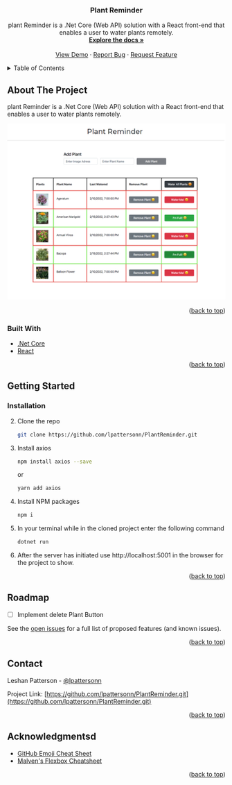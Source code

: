 <div id="top"></div>

<!-- PROJECT LOGO -->
<br />
<div align="center">

  <h3 align="center">Plant Reminder</h3>

  <p align="center">
    plant Reminder is a .Net Core (Web API) solution with a React front-end that enables a user to water plants remotely.
    <br />
    <a href="https://github.com/lpattersonn/PlantReminder"><strong>Explore the docs »</strong></a>
    <br />
    <br />
    <a href="https://github.com/lpattersonn/PlantReminder">View Demo</a>
    ·
    <a href="https://github.com/lpattersonn/PlantReminder/issues">Report Bug</a>
    ·
    <a href="https://github.com/lpattersonn/PlantReminder/issues">Request Feature</a>
  </p>
</div>

<!-- TABLE OF CONTENTS -->
<details>
  <summary>Table of Contents</summary>
  <ol>
    <li>
      <a href="#about-the-project">About The Project</a>
      <ul>
        <li><a href="#built-with">Built With</a></li>
      </ul>
    </li>
    <li>
      <a href="#getting-started">Getting Started</a>
      <ul>
        <li><a href="#installation">Installation</a></li>
      </ul>
    </li>
    <li><a href="#roadmap">Roadmap</a></li>
    <li><a href="#contact">Contact</a></li>
    <li><a href="#acknowledgments">Acknowledgments</a></li>
  </ol>
</details>

<!-- ABOUT THE PROJECT -->

## About The Project

plant Reminder is a .Net Core (Web API) solution with a React front-end that enables a user to water plants remotely.

![app home page](https://github.com/lpattersonn/PlantReminder/blob/master/ClientApp/images/PlantReminder.jpg?raw=true)

<p align="right">(<a href="#top">back to top</a>)</p>

### Built With

- [.Net Core](https://nodejs.org/en/docs/es6/)
- [React](https://nodejs.org/en/)

<p align="right">(<a href="#top">back to top</a>)</p>

<!-- GETTING STARTED -->

## Getting Started

### Installation

2. Clone the repo
   ```sh
   git clone https://github.com/lpattersonn/PlantReminder.git
   ```
3. Install axios 
   ```sh
   npm install axios --save
   ```

   or

   ```sh
   yarn add axios
   ```
3. Install NPM packages
   ```sh
   npm i
   ```
4. In your terminal while in the cloned project enter the following command
   ```sh
   dotnet run
   ```
5. After the server has initiated use http://localhost:5001 in the browser for the project to show.

<p align="right">(<a href="#top">back to top</a>)</p>

<!-- ROADMAP -->

## Roadmap

- [ ] Implement delete Plant Button

See the [open issues](https://github.com/lpattersonn/PlantReminder/issues) for a full list of proposed features (and known issues).

<p align="right">(<a href="#top">back to top</a>)</p>

<!-- CONTRIBUTING -->
<!-- ## Contributing
If you have a suggestion that would make this better, please fork the repo and create a pull request. You can also simply open an issue with the tag "enhancement".
Don't forget to give the project a star! Thanks again!

1. Fork the Project
2. Create your Feature Branch (`git checkout -b feature/AmazingFeature`)
3. Commit your Changes (`git commit -m 'Add some AmazingFeature'`)
4. Push to the Branch (`git push origin feature/AmazingFeature`)
<p align="right">(<a href="#top">back to top</a>)</p>
5. Open a Pull Request -->
<!-- CONTACT -->

## Contact

Leshan Patterson - [@lpattersonn](https://ca.linkedin.com/in/lpatters)

Project Link: [https://github.com/lpattersonn/PlantReminder.git](https://github.com/lpattersonn/PlantReminder.git)

<p align="right">(<a href="#top">back to top</a>)</p>

<!-- ACKNOWLEDGMENTS -->

## Acknowledgmentsd

- [GitHub Emoji Cheat Sheet](https://www.webpagefx.com/tools/emoji-cheat-sheet)
- [Malven's Flexbox Cheatsheet](https://flexbox.malven.co/)

<p align="right">(<a href="#top">back to top</a>)</p>
